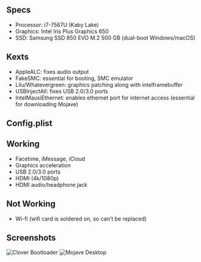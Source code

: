 ## Specs
 - Processor: i7-7567U (Kaby Lake)
 - Graphics: Intel Iris Plus Graphics 650
 - SSD: Samsung SSD 850 EVO M.2 500 GB (dual-boot Windows/macOS)

## Kexts
- AppleALC: fixes audio output
- FakeSMC: essential for booting, SMC emulator
- Lilu/Whatevergreen: graphics patching along with intelframebuffer
- USBInjectAll: fixes USB 2.0/3.0 ports
- IntelMausiEthernet: enables ethernet port for internet access (essential for downloading Mojave)

## Config.plist

## Working
- Facetime, iMessage, iCloud
- Graphics acceleration
- USB 2.0/3.0 ports
- HDMI (4k/1080p)
- HDMI audio/headphone jack

## Not Working
- Wi-fi (wifi card is soldered on, so can't be replaced)

## Screenshots
![Clover Bootloader](https://i.imgur.com/wi50UsP.png)
![Mojave Desktop](https://i.imgur.com/NGOEPch.jpg)
